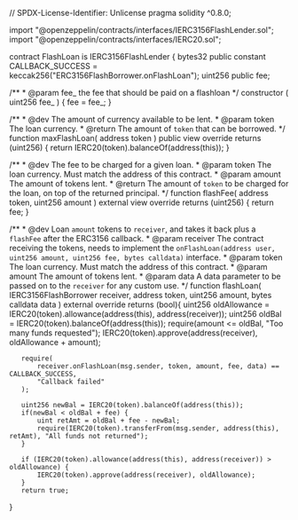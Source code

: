 // SPDX-License-Identifier: Unlicense
pragma solidity ^0.8.0;

import "@openzeppelin/contracts/interfaces/IERC3156FlashLender.sol";
import "@openzeppelin/contracts/interfaces/IERC20.sol";

contract FlashLoan is IERC3156FlashLender {
   bytes32 public constant CALLBACK_SUCCESS = keccak256("ERC3156FlashBorrower.onFlashLoan");
   uint256 public fee;

   /**
    * @param fee_ the fee that should be paid on a flashloan
    */
   constructor (
       uint256 fee_
   ) {
       fee = fee_;
   }

   /**
    * @dev The amount of currency available to be lent.
    * @param token The loan currency.
    * @return The amount of `token` that can be borrowed.
    */
   function maxFlashLoan(
       address token
   ) public view override returns (uint256) {
       return IERC20(token).balanceOf(address(this));
   }

   /**
    * @dev The fee to be charged for a given loan.
    * @param token The loan currency. Must match the address of this contract.
    * @param amount The amount of tokens lent.
    * @return The amount of `token` to be charged for the loan, on top of the returned principal.
    */
   function flashFee(
       address token,
       uint256 amount
   ) external view override returns (uint256) {
       return fee;
   }

   /**
    * @dev Loan `amount` tokens to `receiver`, and takes it back plus a `flashFee` after the ERC3156 callback.
    * @param receiver The contract receiving the tokens, needs to implement the `onFlashLoan(address user, uint256 amount, uint256 fee, bytes calldata)` interface.
    * @param token The loan currency. Must match the address of this contract.
    * @param amount The amount of tokens lent.
    * @param data A data parameter to be passed on to the `receiver` for any custom use.
    */
   function flashLoan(
       IERC3156FlashBorrower receiver,
       address token,
       uint256 amount,
       bytes calldata data
   ) external override returns (bool){
       uint256 oldAllowance = IERC20(token).allowance(address(this), address(receiver));
       uint256 oldBal = IERC20(token).balanceOf(address(this));
       require(amount <= oldBal, "Too many funds requested");
       IERC20(token).approve(address(receiver), oldAllowance + amount);

       require(
           receiver.onFlashLoan(msg.sender, token, amount, fee, data) == CALLBACK_SUCCESS,
           "Callback failed"
       );

       uint256 newBal = IERC20(token).balanceOf(address(this));
       if(newBal < oldBal + fee) {
           uint retAmt = oldBal + fee - newBal;
           require(IERC20(token).transferFrom(msg.sender, address(this), retAmt), "All funds not returned");
       }

       if (IERC20(token).allowance(address(this), address(receiver)) > oldAllowance) {
           IERC20(token).approve(address(receiver), oldAllowance);
       }
       return true;
   }